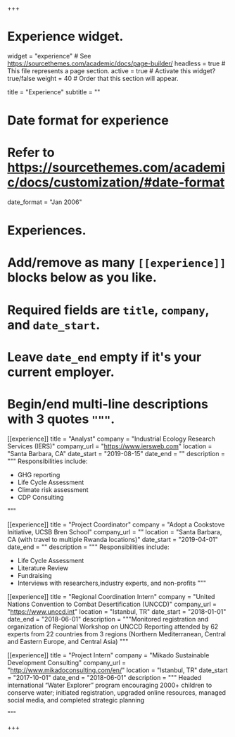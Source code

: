 +++
# Experience widget.
widget = "experience"  # See https://sourcethemes.com/academic/docs/page-builder/
headless = true  # This file represents a page section.
active = true  # Activate this widget? true/false
weight = 40  # Order that this section will appear.

title = "Experience"
subtitle = ""

# Date format for experience
#   Refer to https://sourcethemes.com/academic/docs/customization/#date-format
date_format = "Jan 2006"

# Experiences.
#   Add/remove as many `[[experience]]` blocks below as you like.
#   Required fields are `title`, `company`, and `date_start`.
#   Leave `date_end` empty if it's your current employer.
#   Begin/end multi-line descriptions with 3 quotes `"""`.

[[experience]]
  title = "Analyst"
  company = "Industrial Ecology Research Services (IERS)"
  company_url = "https://www.iersweb.com"
  location = "Santa Barbara, CA"
  date_start = "2019-08-15"
  date_end = ""
  description = """
  Responsibilities include:
  
  * GHG reporting
  * Life Cycle Assessment
  * Climate risk assessment
  * CDP Consulting
  
  """

[[experience]]
  title = "Project Coordinator"
  company = "Adopt a Cookstove Initiative, UCSB Bren School"
  company_url = ""
  location = "Santa Barbara, CA (with travel to multiple Rwanda locations)"
  date_start = "2019-04-01"
  date_end = ""
  description = """
  Responsibilities include:
  
  * Life Cycle Assessment
  * Literature Review
  * Fundraising
  * Interviews with researchers,industry experts, and non-profits
  """

[[experience]]
  title = "Regional Coordination Intern"
  company = "United Nations Convention to Combat Desertification (UNCCD)"
  company_url = "https://www.unccd.int"
  location = "Istanbul, TR"
  date_start = "2018-01-01"
  date_end = "2018-06-01"
  description = """Monitored registration and organization of Regional Workshop on UNCCD Reporting attended by 62 experts from 22 countries from 3 regions (Northern Mediterranean, Central and Eastern Europe, and Central Asia) """
  
[[experience]]
  title = "Project Intern"
  company = "Mikado Sustainable Development Consulting"
  company_url = "http://www.mikadoconsulting.com/en/"
  location = "Istanbul, TR"
  date_start = "2017-10-01"
  date_end = "2018-06-01"
  description = """ Headed international “Water Explorer” program encouraging 2000+ children to conserve water; initiated registration, upgraded online resources, managed social media, and completed strategic planning 

  """
  
+++